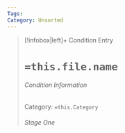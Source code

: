 ```yaml
---
Tags:
Category: Unsorted
---
```

> [!infobox|left]+ Condition Entry
> # `=this.file.name`
> ###### Condition Information
> Category: `=this.Category`
> 
> ######  *Stage One*